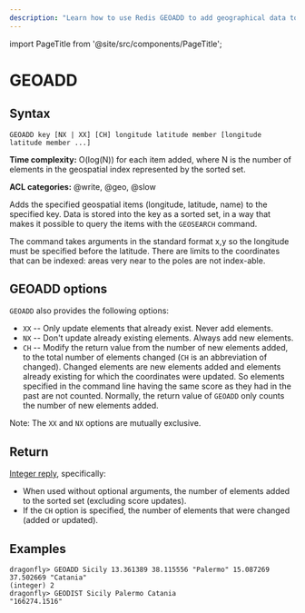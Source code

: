 ```yaml
---
description: "Learn how to use Redis GEOADD to add geographical data to your Redis database by defining latitude and longitude."
---
```


import PageTitle from '@site/src/components/PageTitle';

# GEOADD

<PageTitle title="Redis GEOADD Command (Documentation) | Dragonfly" />

## Syntax

    GEOADD key [NX | XX] [CH] longitude latitude member [longitude latitude member ...]

**Time complexity:** O(log(N)) for each item added, where N is the number of elements in the geospatial index represented by the sorted set.

**ACL categories:** @write, @geo, @slow

Adds the specified geospatial items (longitude, latitude, name) to the specified key.
Data is stored into the key as a sorted set, in a way that makes it possible to query the items with the `GEOSEARCH` command.

The command takes arguments in the standard format x,y so the longitude must be specified before the latitude.
There are limits to the coordinates that can be indexed: areas very near to the poles are not index-able.

## GEOADD options

`GEOADD` also provides the following options:

- `XX` -- Only update elements that already exist. Never add elements.
- `NX` -- Don't update already existing elements. Always add new elements.
- `CH` -- Modify the return value from the number of new elements added, to the total number of elements changed (`CH` is an abbreviation of changed).
  Changed elements are new elements added and elements already existing for which the coordinates were updated.
  So elements specified in the command line having the same score as they had in the past are not counted.
  Normally, the return value of `GEOADD` only counts the number of new elements added.

Note: The `XX` and `NX` options are mutually exclusive.

## Return

[Integer reply](https://redis.io/docs/latest/develop/reference/protocol-spec/#integers), specifically:

- When used without optional arguments, the number of elements added to the sorted set (excluding score updates).
- If the `CH` option is specified, the number of elements that were changed (added or updated).

## Examples

```shell
dragonfly> GEOADD Sicily 13.361389 38.115556 "Palermo" 15.087269 37.502669 "Catania"
(integer) 2
dragonfly> GEODIST Sicily Palermo Catania
"166274.1516"
```
